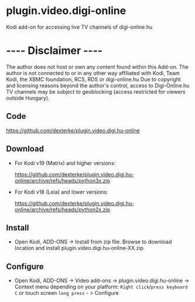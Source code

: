 plugin.video.digi-online
========================

Kodi add-on for accessing live TV channels of digi-online.hu


---- Disclaimer ----
====================
The author does not host or own any content found within this Add-on.
The author is not connected to or in any other way affiliated with Kodi, Team Kodi, the XBMC foundation, RCS, RDS or digi-online.hu
Due to copyright and licensing reasons beyond the author's control, access to Digi-Online.hu TV channels may be subject to geoblocking (access restricted for viewers outside Hungary).


## Code

https://github.com/dexterke/plugin.video.digi.hu-online


## Download

 * For Kodi v19 (Matrix) and higher versions:

    https://github.com/dexterke/plugin.video.digi.hu-online/archive/refs/heads/python3x.zip

 * For Kodi v18 (Leia) and lower versions:

    https://github.com/dexterke/plugin.video.digi.hu-online/archive/refs/heads/python2x.zip


## Install

 * Open Kodi, ADD-ONS -> Install from zip file. Browse to download location and install plugin.video.digi.hu-online-XX.zip


## Configure

 * Open Kodi, ADD-ONS -> Video add-ons -> plugin.video.digi.hu-online -> Context menu depending on your platform: `Right click`/`press keyboard C` or touch screen `long press` - > Configure
